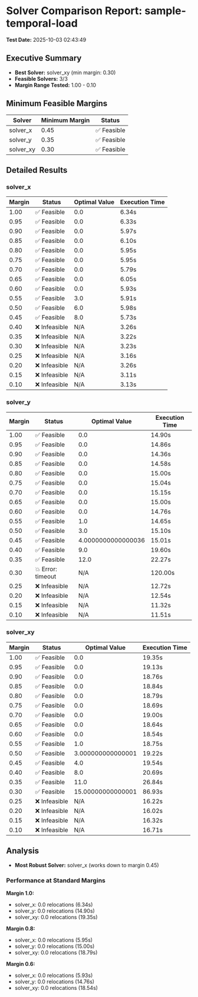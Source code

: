 # Solver Comparison Report: sample-temporal-load

**Test Date:** 2025-10-03 02:43:49

## Executive Summary

- **Best Solver:** solver_xy (min margin: 0.30)
- **Feasible Solvers:** 3/3
- **Margin Range Tested:** 1.00 - 0.10

## Minimum Feasible Margins

| Solver | Minimum Margin | Status |
|--------|----------------|--------|
| solver_x | 0.45 | ✅ Feasible |
| solver_y | 0.35 | ✅ Feasible |
| solver_xy | 0.30 | ✅ Feasible |

## Detailed Results

### solver_x

| Margin | Status | Optimal Value | Execution Time |
|--------|--------|---------------|----------------|
| 1.00 | ✅ Feasible | 0.0 | 6.34s |
| 0.95 | ✅ Feasible | 0.0 | 6.33s |
| 0.90 | ✅ Feasible | 0.0 | 5.97s |
| 0.85 | ✅ Feasible | 0.0 | 6.10s |
| 0.80 | ✅ Feasible | 0.0 | 5.95s |
| 0.75 | ✅ Feasible | 0.0 | 5.95s |
| 0.70 | ✅ Feasible | 0.0 | 5.79s |
| 0.65 | ✅ Feasible | 0.0 | 6.05s |
| 0.60 | ✅ Feasible | 0.0 | 5.93s |
| 0.55 | ✅ Feasible | 3.0 | 5.91s |
| 0.50 | ✅ Feasible | 6.0 | 5.98s |
| 0.45 | ✅ Feasible | 8.0 | 5.73s |
| 0.40 | ❌ Infeasible | N/A | 3.26s |
| 0.35 | ❌ Infeasible | N/A | 3.22s |
| 0.30 | ❌ Infeasible | N/A | 3.23s |
| 0.25 | ❌ Infeasible | N/A | 3.16s |
| 0.20 | ❌ Infeasible | N/A | 3.26s |
| 0.15 | ❌ Infeasible | N/A | 3.11s |
| 0.10 | ❌ Infeasible | N/A | 3.13s |

### solver_y

| Margin | Status | Optimal Value | Execution Time |
|--------|--------|---------------|----------------|
| 1.00 | ✅ Feasible | 0.0 | 14.90s |
| 0.95 | ✅ Feasible | 0.0 | 14.86s |
| 0.90 | ✅ Feasible | 0.0 | 14.36s |
| 0.85 | ✅ Feasible | 0.0 | 14.58s |
| 0.80 | ✅ Feasible | 0.0 | 15.00s |
| 0.75 | ✅ Feasible | 0.0 | 15.04s |
| 0.70 | ✅ Feasible | 0.0 | 15.15s |
| 0.65 | ✅ Feasible | 0.0 | 15.00s |
| 0.60 | ✅ Feasible | 0.0 | 14.76s |
| 0.55 | ✅ Feasible | 1.0 | 14.65s |
| 0.50 | ✅ Feasible | 3.0 | 15.10s |
| 0.45 | ✅ Feasible | 4.0000000000000036 | 15.01s |
| 0.40 | ✅ Feasible | 9.0 | 19.60s |
| 0.35 | ✅ Feasible | 12.0 | 22.27s |
| 0.30 | 💥 Error: timeout | N/A | 120.00s |
| 0.25 | ❌ Infeasible | N/A | 12.72s |
| 0.20 | ❌ Infeasible | N/A | 12.54s |
| 0.15 | ❌ Infeasible | N/A | 11.32s |
| 0.10 | ❌ Infeasible | N/A | 11.51s |

### solver_xy

| Margin | Status | Optimal Value | Execution Time |
|--------|--------|---------------|----------------|
| 1.00 | ✅ Feasible | 0.0 | 19.35s |
| 0.95 | ✅ Feasible | 0.0 | 19.13s |
| 0.90 | ✅ Feasible | 0.0 | 18.76s |
| 0.85 | ✅ Feasible | 0.0 | 18.84s |
| 0.80 | ✅ Feasible | 0.0 | 18.79s |
| 0.75 | ✅ Feasible | 0.0 | 18.69s |
| 0.70 | ✅ Feasible | 0.0 | 19.00s |
| 0.65 | ✅ Feasible | 0.0 | 18.64s |
| 0.60 | ✅ Feasible | 0.0 | 18.54s |
| 0.55 | ✅ Feasible | 1.0 | 18.75s |
| 0.50 | ✅ Feasible | 3.000000000000001 | 19.22s |
| 0.45 | ✅ Feasible | 4.0 | 19.54s |
| 0.40 | ✅ Feasible | 8.0 | 20.69s |
| 0.35 | ✅ Feasible | 11.0 | 26.84s |
| 0.30 | ✅ Feasible | 15.00000000000001 | 86.93s |
| 0.25 | ❌ Infeasible | N/A | 16.22s |
| 0.20 | ❌ Infeasible | N/A | 16.02s |
| 0.15 | ❌ Infeasible | N/A | 16.32s |
| 0.10 | ❌ Infeasible | N/A | 16.71s |

## Analysis

- **Most Robust Solver:** solver_x (works down to margin 0.45)

### Performance at Standard Margins

**Margin 1.0:**
- solver_x: 0.0 relocations (6.34s)
- solver_y: 0.0 relocations (14.90s)
- solver_xy: 0.0 relocations (19.35s)

**Margin 0.8:**
- solver_x: 0.0 relocations (5.95s)
- solver_y: 0.0 relocations (15.00s)
- solver_xy: 0.0 relocations (18.79s)

**Margin 0.6:**
- solver_x: 0.0 relocations (5.93s)
- solver_y: 0.0 relocations (14.76s)
- solver_xy: 0.0 relocations (18.54s)

